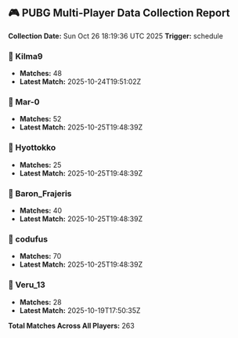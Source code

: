 ## 🎮 PUBG Multi-Player Data Collection Report
**Collection Date:** Sun Oct 26 18:19:36 UTC 2025
**Trigger:** schedule

### 👤 Kilma9
- **Matches:** 48
- **Latest Match:** 2025-10-24T19:51:02Z

### 👤 Mar-0
- **Matches:** 52
- **Latest Match:** 2025-10-25T19:48:39Z

### 👤 Hyottokko
- **Matches:** 25
- **Latest Match:** 2025-10-25T19:48:39Z

### 👤 Baron_Frajeris
- **Matches:** 40
- **Latest Match:** 2025-10-25T19:48:39Z

### 👤 codufus
- **Matches:** 70
- **Latest Match:** 2025-10-25T19:48:39Z

### 👤 Veru_13
- **Matches:** 28
- **Latest Match:** 2025-10-19T17:50:35Z

**Total Matches Across All Players:** 263
